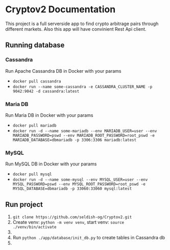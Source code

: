 # Cryptov2 Documentation

This project is a full serverside app to find crypto arbitrage pairs through different markets.
Also this app will have convinient Rest Api client.

## Running database

### Cassandra

Run Apache Cassandra DB in Docker with your params

- `docker pull cassandra`
- `docker run --name some-cassandra -e CASSANDRA_CLUSTER_NAME -p 9042:9042 -d cassandra:latest`

### Maria DB

Run Maria DB in Docker with your params

- `docker pull mariadb`
- `docker run -d --name some-mariadb --env MARIADB_USER=user --env MARIADB_PASSWORD=pswd --env MARIADB_ROOT_PASSWORD=root_pswd -e MARIADB_DATABASE=dbmariadb -p 3306:3306 mariadb:latest`

### MySQL

Run MySQL DB in Docker with your params

- `docker pull mysql`
- `docker run -d --name some-mysql --env MYSQL_USER=user --env MYSQL_PASSWORD=pswd --env MYSQL_ROOT_PASSWORD=root_pswd -e MYSQL_DATABASE=dbmariadb -p 33060:33060 mysql:latest`

## Run project

1. `git clone https://github.com/seldish-og/Cryptov2.git`
2. Create venv: `python -m venv venv`, start venv: `source ./venv/bin/activate`
3.
4. Run `python ./app/database/init_db.py` to create tables in Cassandra db
5.
